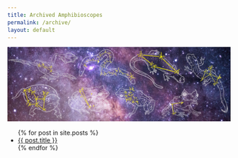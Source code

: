 ```yaml
---
title: Archived Amphibioscopes
permalink: /archive/
layout: default
---
```


![header](constellations/Header.png)

<ul>
  {% for post in site.posts %}
    <li>
      <a href="{{ site.baseurl }}{{ post.url }}">{{ post.title }}</a>
    </li>
  {% endfor %}
</ul>